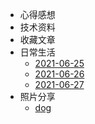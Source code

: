 * 心得感想
* 技术资料
* 收藏文章
* 日常生活
  * [2021-06-25](documents/日常生活/2021-06-25.md)
  * [2021-06-26](documents/日常生活/2021-06-26.md)
  * [2021-06-27](documents/日常生活/2021-06-27.md)
* 照片分享
  * [dog](documents/照片分享/my-dog.jpeg)
